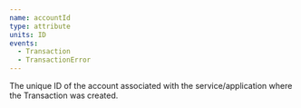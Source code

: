 ```yaml
---
name: accountId
type: attribute
units: ID
events:
  - Transaction
  - TransactionError
---
```


The unique ID of the account associated with the service/application where the Transaction was created.